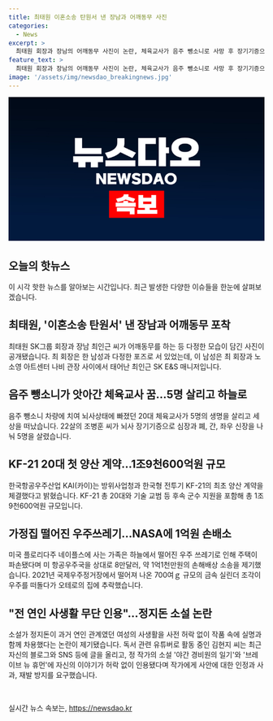 ```yaml
---
title: 최태원 이혼소송 탄원서 낸 장남과 어깨동무 사진
categories:
  - News
excerpt: >
  최태원 회장과 장남의 어깨동무 사진이 논란, 체육교사가 음주 뺑소니로 사망 후 장기기증으로 5명을 살린 사연, KF-21 전투기 양산 계약 등 다양한 뉴스들이 화제를 모으고 있습니다. 미국에서 우주 쓰레기로 인한 피해를 주장하는 가정이 NASA에 1억원을 손배소하는 사례도 나와 눈길을 끌고 있습니다. 또한, 소설가 정지돈의 논란, 과거 연인의 사생활을 무단으로 인용한 사안이 논란을 빚고 있습니다. 현재 가장 화제가 되고 있는 다양한 이야기를 확인해보세요!
feature_text: >
  최태원 회장과 장남의 어깨동무 사진이 논란, 체육교사가 음주 뺑소니로 사망 후 장기기증으로 5명을 살린 사연, KF-21 전투기 양산 계약 등 다양한 뉴스들이 화제를 모으고 있습니다. 미국에서 우주 쓰레기로 인한 피해를 주장하는 가정이 NASA에 1억원을 손배소하는 사례도 나와 눈길을 끌고 있습니다. 또한, 소설가 정지돈의 논란, 과거 연인의 사생활을 무단으로 인용한 사안이 논란을 빚고 있습니다. 현재 가장 화제가 되고 있는 다양한 이야기를 확인해보세요!
image: '/assets/img/newsdao_breakingnews.jpg'
---
```


<p><img src="/assets/img/newsdao_breakingnews.jpg" alt="koreaapp 속보" /></p>

<h2 data-ke-size="size26">오늘의 핫뉴스</h2>

<p data-ke-size="size16">이 시각 핫한 뉴스를 알아보는 시간입니다. 최근 발생한 다양한 이슈들을 한눈에 살펴보겠습니다.</p>

<h2 data-ke-size="size24">최태원, '이혼소송 탄원서' 낸 장남과 어깨동무 포착</h2>

<p data-ke-size="size16">최태원 SK그룹 회장과 장남 최인근 씨가 어깨동무를 하는 등 다정한 모습이 담긴 사진이 공개됐습니다. 최 회장은 한 남성과 다정한 포즈로 서 있었는데, 이 남성은 최 회장과 노소영 아트센터 나비 관장 사이에서 태어난 최인근 SK E&S 매니저입니다.</p>

<h2 data-ke-size="size24">음주 뺑소니가 앗아간 체육교사 꿈…5명 살리고 하늘로</h2>

<p data-ke-size="size16">음주 뺑소니 차량에 치여 뇌사상태에 빠졌던 20대 체육교사가 5명의 생명을 살리고 세상을 떠났습니다. 22살의 조병훈 씨가 뇌사 장기기증으로 심장과 폐, 간, 좌우 신장을 나눠 5명을 살렸습니다.</p>

<h2 data-ke-size="size24">KF-21 20대 첫 양산 계약…1조9천600억원 규모</h2>

<p data-ke-size="size16">한국항공우주산업 KAI(카이)는 방위사업청과 한국형 전투기 KF-21의 최초 양산 계약을 체결했다고 밝혔습니다. KF-21 총 20대와 기술 교범 등 후속 군수 지원을 포함해 총 1조9천600억원 규모입니다.</p>

<h2 data-ke-size="size24">가정집 떨어진 우주쓰레기…NASA에 1억원 손배소</h2>

<p data-ke-size="size16">미국 플로리다주 네이플스에 사는 가족은 하늘에서 떨어진 우주 쓰레기로 인해 주택이 파손됐다며 미 항공우주국을 상대로 8만달러, 약 1억1천만원의 손해배상 소송을 제기했습니다. 2021년 국제우주정거장에서 떨어져 나온 700여ｇ 규모의 금속 실린더 조각이 우주를 떠돌다가 오테로의 집에 추락했습니다.</p>

<h2 data-ke-size="size24">"전 연인 사생활 무단 인용"…정지돈 소설 논란</h2>

<p data-ke-size="size16">소설가 정지돈이 과거 연인 관계였던 여성의 사생활을 사전 허락 없이 작품 속에 실명과 함께 차용했다는 논란이 제기됐습니다. 독서 관련 유튜버로 활동 중인 김현지 씨는 최근 자신의 블로그와 SNS 등에 글을 올리고, 정 작가의 소설 '야간 경비원의 일기'와 '브레이브 뉴 휴먼'에 자신의 이야기가 허락 없이 인용됐다며 작가에게 사안에 대한 인정과 사과, 재발 방지를 요구했습니다.</p>

<p data-ke-size="size16">&nbsp;</p>
실시간 뉴스 속보는, <a href="https://newsdao.kr" rel="dofollow">https://newsdao.kr</a>


